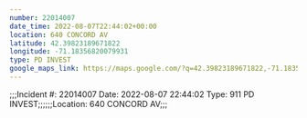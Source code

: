 ```yaml
---
number: 22014007
date_time: 2022-08-07T22:44:02+00:00
location: 640 CONCORD AV
latitude: 42.39823189671822
longitude: -71.18356820079931
type: PD INVEST
google_maps_link: https://maps.google.com/?q=42.39823189671822,-71.18356820079931
---
```


;;;Incident #: 22014007  Date: 2022-08-07 22:44:02   Type: 911 PD INVEST;;;;;;Location: 640 CONCORD AV;;;
